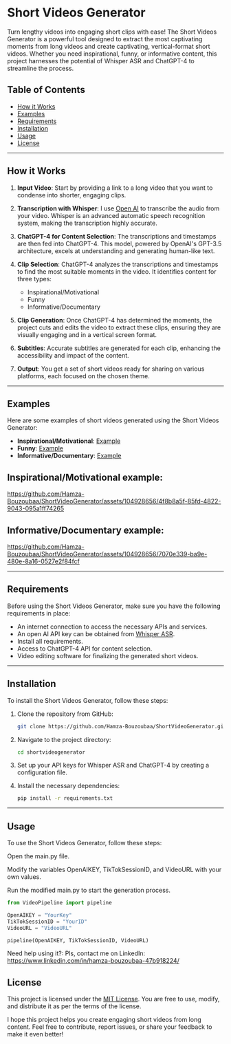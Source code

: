 # Short Videos Generator

Turn lengthy videos into engaging short clips with ease! The Short Videos Generator is a powerful tool designed to extract the most captivating moments from long videos and create captivating, vertical-format short videos. Whether you need inspirational, funny, or informative content, this project harnesses the potential of Whisper ASR and ChatGPT-4 to streamline the process. 

## Table of Contents
- [How it Works](#how-it-works)
- [Examples](#examples)
- [Requirements](#requirements)
- [Installation](#installation)
- [Usage](#Usage)
- [License](#license)

---

## How it Works

1. **Input Video**: Start by providing a link to a long video that you want to condense into shorter, engaging clips.

2. **Transcription with Whisper**: I use [Open AI](https://whisper.openai.com/) to transcribe the audio from your video. Whisper is an advanced automatic speech recognition system, making the transcription highly accurate.

3. **ChatGPT-4 for Content Selection**: The transcriptions and timestamps are then fed into ChatGPT-4. This model, powered by OpenAI's GPT-3.5 architecture, excels at understanding and generating human-like text.

4. **Clip Selection**: ChatGPT-4 analyzes the transcriptions and timestamps to find the most suitable moments in the video. It identifies content for three types: 
    - Inspirational/Motivational
    - Funny
    - Informative/Documentary

5. **Clip Generation**: Once ChatGPT-4 has determined the moments, the project cuts and edits the video to extract these clips, ensuring they are visually engaging and in a vertical screen format.

6. **Subtitles**: Accurate subtitles are generated for each clip, enhancing the accessibility and impact of the content.

7. **Output**: You get a set of short videos ready for sharing on various platforms, each focused on the chosen theme.

---

## Examples

Here are some examples of short videos generated using the Short Videos Generator:

- **Inspirational/Motivational**: [Example ](#Inspirationalmotivational-example)
- **Funny**: [Example ](#)
- **Informative/Documentary**: [Example ](#InformativeDocumentary-example)

## Inspirational/Motivational example:



https://github.com/Hamza-Bouzoubaa/ShortVideoGenerator/assets/104928656/4f8b8a5f-85fd-4822-9043-095a1ff74265




## Informative/Documentary example:



https://github.com/Hamza-Bouzoubaa/ShortVideoGenerator/assets/104928656/7070e339-ba9e-480e-8a16-0527e2f84fcf





---

## Requirements

Before using the Short Videos Generator, make sure you have the following requirements in place:

- An internet connection to access the necessary APIs and services.
- An open AI API key can be obtained from [Whisper ASR](https://openai.com/).
- Install all requirements.
- Access to ChatGPT-4 API for content selection.
- Video editing software for finalizing the generated short videos.

---

## Installation

To install the Short Videos Generator, follow these steps:

1. Clone the repository from GitHub:

   ```bash
   git clone https://github.com/Hamza-Bouzoubaa/ShortVideoGenerator.git
   ```

2. Navigate to the project directory:

   ```bash
   cd shortvideogenerator
   ```

3. Set up your API keys for Whisper ASR and ChatGPT-4 by creating a configuration file.

4. Install the necessary dependencies:

   ```bash
   pip install -r requirements.txt
   ```

---
## Usage
To use the Short Videos Generator, follow these steps:

Open the main.py file.

Modify the variables OpenAIKEY, TikTokSessionID, and VideoURL with your own values.

Run the modified main.py to start the generation process.

```python
from VideoPipeline import pipeline

OpenAIKEY = "YourKey"
TikTokSessionID = "YourID"
VideoURL = "VideoURL"

pipeline(OpenAIKEY, TikTokSessionID, VideoURL)
```

Need help using it?: 
Pls, contact me on LinkedIn: https://www.linkedin.com/in/hamza-bouzoubaa-47b918224/

## License

This project is licensed under the [MIT License](LICENSE). You are free to use, modify, and distribute it as per the terms of the license.

I hope this project helps you create engaging short videos from long content. Feel free to contribute, report issues, or share your feedback to make it even better!
